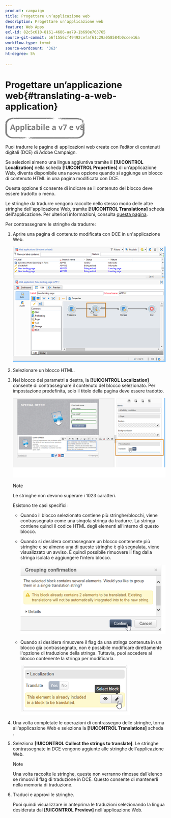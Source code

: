 ```yaml
---
product: campaign
title: Progettare un’applicazione web
description: Progettare un’applicazione web
feature: Web Apps
exl-id: 82c5c610-8161-4686-aa79-1b690e763765
source-git-commit: b6f1556cf49492cefaf61c29a058584b0ccee16a
workflow-type: tm+mt
source-wordcount: '363'
ht-degree: 5%

---
```


# Progettare un’applicazione web{#translating-a-web-application}

![](../../assets/common.svg)

Puoi tradurre le pagine di applicazioni web create con l’editor di contenuti digitali (DCE) di Adobe Campaign.

Se selezioni almeno una lingua aggiuntiva tramite il **[!UICONTROL Localization]** nella scheda **[!UICONTROL Properties]** di un’applicazione Web, diventa disponibile una nuova opzione quando si aggiunge un blocco di contenuto HTML in una pagina modificata con DCE.

Questa opzione ti consente di indicare se il contenuto del blocco deve essere tradotto o meno.

Le stringhe da tradurre vengono raccolte nello stesso modo delle altre stringhe dell&#39;applicazione Web, tramite **[!UICONTROL Translations]** scheda dell&#39;applicazione. Per ulteriori informazioni, consulta [questa pagina](translating-a-web-form.md).

Per contrassegnare le stringhe da tradurre:

1. Aprire una pagina di contenuto modificata con DCE in un&#39;applicazione Web.

   ![](assets/dce_translation_3.png)

1. Selezionare un blocco HTML.
1. Nel blocco dei parametri a destra, la **[!UICONTROL Localization]** consente di contrassegnare il contenuto del blocco selezionato. Per impostazione predefinita, solo il titolo della pagina deve essere tradotto.

   ![](assets/dce_translation_1.png)

   >[!NOTE]
   >
   >Le stringhe non devono superare i 1023 caratteri.

   Esistono tre casi specifici:

   * Quando il blocco selezionato contiene più stringhe/blocchi, viene contrassegnato come una singola stringa da tradurre. La stringa contiene quindi il codice HTML degli elementi all’interno di questo blocco.
   * Quando si desidera contrassegnare un blocco contenente più stringhe e se almeno una di queste stringhe è già segnalata, viene visualizzato un avviso. È quindi possibile rimuovere il flag dalla stringa isolata e aggiungere l’intero blocco.

      ![](assets/dce_translation_4.png)

   * Quando si desidera rimuovere il flag da una stringa contenuta in un blocco già contrassegnato, non è possibile modificare direttamente l&#39;opzione di traduzione della stringa. Tuttavia, puoi accedere al blocco contenente la stringa per modificarla.

      ![](assets/dce_translation_2.png)

1. Una volta completate le operazioni di contrassegno delle stringhe, torna all&#39;applicazione Web e seleziona la **[!UICONTROL Translations]** scheda .
1. Seleziona **[!UICONTROL Collect the strings to translate]**. Le stringhe contrassegnate in DCE vengono aggiunte alle stringhe dell&#39;applicazione Web.

   >[!NOTE]
   >
   >Una volta raccolte le stringhe, queste non verranno rimosse dall’elenco se rimuovi il flag di traduzione in DCE. Questo consente di mantenerli nella memoria di traduzione.

1. Traduci e approvi le stringhe.

   Puoi quindi visualizzare in anteprima le traduzioni selezionando la lingua desiderata dal **[!UICONTROL Preview]** nell&#39;applicazione Web.
